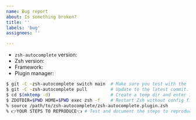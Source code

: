 ```yaml
---
name: Bug report
about: Is something broken?
title: ''
labels: 'bug'
assignees: ''

---
```


* `zsh-autocomplete` version: <!-- git -C ~zsh-autocomplete rev-parse @ -->
* Zsh version: <!-- print $ZSH_PATCHLEVEL -->
* Framework: <!-- Oh My Zsh, Prezto, Zimfw, etc. or just "none" -->
* Plugin manager: <!-- Znap, Zinit, Antigen, etc. or just "none" -->

<!-- ⚠️ DO NOT DELETE the template below. Instead, use it to put together a minimal test case with
which I can reproduce the bug. If I cannot reproduce the bug, then I cannot fix it! -->
```zsh
$ git -C ~zsh-autocomplete switch main  # Make sure you test with the `main` branch.
$ git -C ~zsh-autocomplete pull         # Update to the latest commit.
$ cd $(mktemp -d)                       # Create a temp dir and enter it.
$ ZDOTDIR=$PWD HOME=$PWD exec zsh -f    # Restart Zsh without config files in this dir.
% source /path/to/zsh-autocomplete/zsh-autocomplete.plugin.zsh
% 👉YOUR STEPS TO REPRODUCE👈 # Test and document the steps to reproduce the problem.
```
<!-- ⚠️ Don't forget to add your steps to reproduce at the end of the template above. -->
